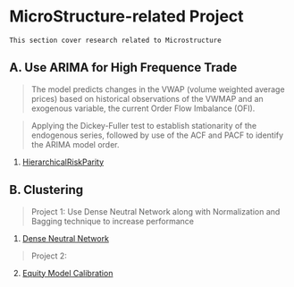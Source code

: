# MicroStructure-related Project
```
This section cover research related to Microstructure 
```
## A. Use ARIMA for High Frequence Trade
>  The model predicts changes in the VWAP (volume weighted average prices) based on historical observations of the VWMAP and an exogenous variable, the current Order Flow Imbalance (OFI).

> Applying the Dickey-Fuller test to establish stationarity of the endogenous series, followed by use of the ACF and PACF to identify the ARIMA model order.


1. [HierarchicalRiskParity](HierarchicalRiskParity.ipynb)

## B. Clustering 
> Project 1: Use Dense Neutral Network along with Normalization and Bagging technique to increase performance 
1. [Dense Neutral Network](Proj1_DNN_FX.ipynb)

> Project 2: 
2. [Equity Model Calibration](https://github.com/michaelsyao/Asset_Derivatives_Strategy_Projects/tree/main/A_Calibration)
